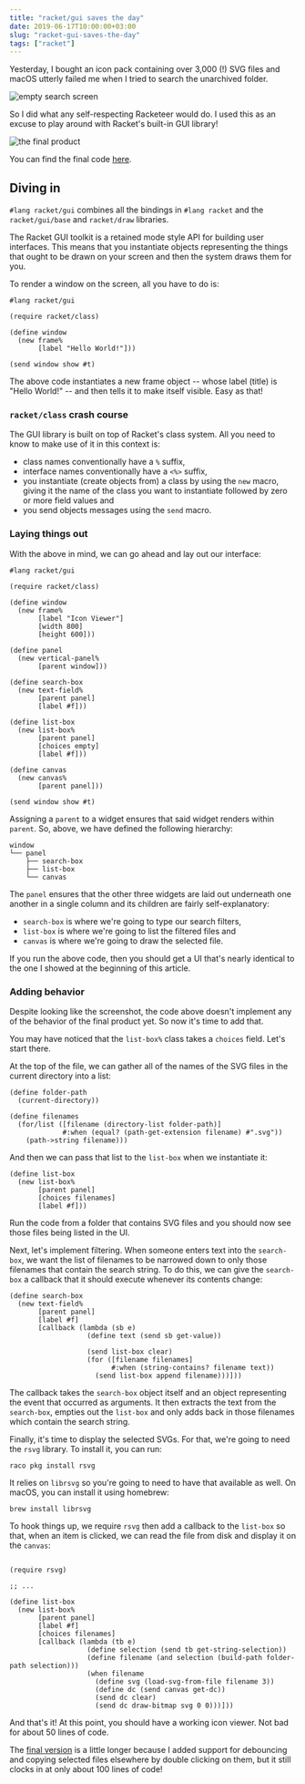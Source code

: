 ```yaml
---
title: "racket/gui saves the day"
date: 2019-06-17T10:00:00+03:00
slug: "racket-gui-saves-the-day"
tags: ["racket"]
---
```


Yesterday, I bought an icon pack containing over 3,000 (!) SVG files
and macOS utterly failed me when I tried to search the unarchived
folder.

![empty search screen](/img/racket-gui-saves-svg-search.png)

So I did what any self-respecting Racketeer would do.  I used this as
an excuse to play around with Racket's built-in GUI library!

![the final product](/img/racket-gui-saves-icon-viewer.png)

<!--more-->

You can find the final code [here](/code/icon-viewer.rkt).


## Diving in

`#lang racket/gui` combines all the bindings in `#lang racket` and the
`racket/gui/base` and `racket/draw` libraries.

The Racket GUI toolkit is a retained mode style API for building user
interfaces.  This means that you instantiate objects representing the
things that ought to be drawn on your screen and then the system draws
them for you.

To render a window on the screen, all you have to do is:

```racket
#lang racket/gui

(require racket/class)

(define window
  (new frame%
       [label "Hello World!"]))

(send window show #t)
```

The above code instantiates a new frame object -- whose label (title)
is "Hello World!" -- and then tells it to make itself visible.  Easy
as that!

### `racket/class` crash course

The GUI library is built on top of Racket's class system.  All you
need to know to make use of it in this context is:

* class names conventionally have a `%` suffix,
* interface names conventionally have a `<%>` suffix,
* you instantiate (create objects from) a class by using the `new`
  macro, giving it the name of the class you want to instantiate
  followed by zero or more field values and
* you send objects messages using the `send` macro.

### Laying things out

With the above in mind, we can go ahead and lay out our interface:

```racket
#lang racket/gui

(require racket/class)

(define window
  (new frame%
       [label "Icon Viewer"]
       [width 800]
       [height 600]))

(define panel
  (new vertical-panel%
       [parent window]))

(define search-box
  (new text-field%
       [parent panel]
       [label #f]))

(define list-box
  (new list-box%
       [parent panel]
       [choices empty]
       [label #f]))

(define canvas
  (new canvas%
       [parent panel]))

(send window show #t)
```

Assigning a `parent` to a widget ensures that said widget renders
within `parent`.  So, above, we have defined the following hierarchy:

    window
    └── panel
        ├── search-box
        ├── list-box
        └── canvas

The `panel` ensures that the other three widgets are laid out
underneath one another in a single column and its children are
fairly self-explanatory:

* `search-box` is where we're going to type our search filters,
* `list-box` is where we're going to list the filtered files and
* `canvas` is where we're going to draw the selected file.

If you run the above code, then you should get a UI that's nearly
identical to the one I showed at the beginning of this article.

### Adding behavior

Despite looking like the screenshot, the code above doesn't implement
any of the behavior of the final product yet.  So now it's time to add
that.

You may have noticed that the `list-box%` class takes a `choices`
field.  Let's start there.

At the top of the file, we can gather all of the names of the SVG
files in the current directory into a list:

```racket
(define folder-path
  (current-directory))

(define filenames
  (for/list ([filename (directory-list folder-path)]
             #:when (equal? (path-get-extension filename) #".svg"))
    (path->string filename)))
```

And then we can pass that list to the `list-box` when we instantiate
it:

```racket
(define list-box
  (new list-box%
       [parent panel]
       [choices filenames]
       [label #f]))
```

Run the code from a folder that contains SVG files and you should now
see those files being listed in the UI.

Next, let's implement filtering.  When someone enters text into the
`search-box`, we want the list of filenames to be narrowed down to
only those filenames that contain the search string.  To do this, we
can give the `search-box` a callback that it should execute whenever
its contents change:

```racket
(define search-box
  (new text-field%
       [parent panel]
       [label #f]
       [callback (lambda (sb e)
                   (define text (send sb get-value))

                   (send list-box clear)
                   (for ([filename filenames]
                         #:when (string-contains? filename text))
                     (send list-box append filename)))]))
```

The callback takes the `search-box` object itself and an object
representing the event that occurred as arguments.  It then extracts
the text from the `search-box`, empties out the `list-box` and only
adds back in those filenames which contain the search string.

Finally, it's time to display the selected SVGs.  For that, we're
going to need the `rsvg` library.  To install it, you can run:

    raco pkg install rsvg

It relies on `librsvg` so you're going to need to have that available
as well.  On macOS, you can install it using homebrew:

    brew install librsvg

To hook things up, we require `rsvg` then add a callback to the
`list-box` so that, when an item is clicked, we can read the file from
disk and display it on the `canvas`:

```racket

(require rsvg)

;; ...

(define list-box
  (new list-box%
       [parent panel]
       [label #f]
       [choices filenames]
       [callback (lambda (tb e)
                   (define selection (send tb get-string-selection))
                   (define filename (and selection (build-path folder-path selection)))
                   (when filename
                     (define svg (load-svg-from-file filename 3))
                     (define dc (send canvas get-dc))
                     (send dc clear)
                     (send dc draw-bitmap svg 0 0)))]))
```

And that's it!  At this point, you should have a working icon viewer.
Not bad for about 50 lines of code.

The [final version](/code/icon-viewer.rkt) is a little longer because
I added support for debouncing and copying selected files elsewhere by
double clicking on them, but it still clocks in at only about 100
lines of code!
